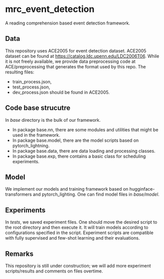 # mrc_event_detection


A reading comprehension based event detection framework.

## Data
This repository uses ACE2005 for event detection dataset. 
ACE2005 dataset can be found at https://catalog.ldc.upenn.edu/LDC2006T06.
While it is not freely available, 
we provide data preprocessing code at ACE/preprocessing that generates the format used by this repo.
The resulting files:
- train_process.json,
- test_process.json,
- dev_process.json
should be found in ACE2005.

## Code base strucutre
In *base* directory is the bulk of our framework.

- In package base.nn, there are some modules and utilities that might be used in the framework.
- In package base.model, there are the model scripts based on pytorch_lightning. 
- In package base.data, there are data loading and processing classes.
- In package base.exp, there contains a basic class for scheduling experiments. 

## Model
We implement our models and training framework based on hugginface-transformers and pytorch_lighting. One can find model files in *base/model*.

## Experiments
In *tests*, we saved experiment files. One should move the desired script to the root directory and then execute it. It will train models according to configurations specified in the script. Experiment scripts are compatible with fully supervised and few-shot learning and their evaluations.

## Remarks
This repository is still under construction; we will add more experiment scripts/results and comments on files overtime.
